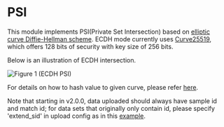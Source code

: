 # PSI

This module implements PSI(Private Set Intersection)
based on [elliptic curve Diffie-Hellman scheme](https://en.wikipedia.org/wiki/Elliptic-curve_Diffie–Hellman).
ECDH mode currently uses [Curve25519](https://en.wikipedia.org/wiki/Curve25519),  
which offers 128 bits of security with key size of 256 bits.

Below is an illustration of ECDH intersection.

![Figure 1 (ECDH
PSI)](../../images/ecdh_intersection.png)

For details on how to hash value to given curve,
please refer [here](https://datatracker.ietf.org/doc/html/draft-irtf-cfrg-hash-to-curve-10#section-6.7.1).

Note that starting in v2.0.0, data uploaded should always have sample id and match id;
for data sets that originally only contain id, please specify 'extend_sid' in upload config
as in this [example](../../../../examples/pipeline/upload/test_upload.py).